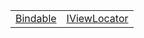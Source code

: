 |                                                               |                                                                   |
| ------------------------------------------------------------- | ----------------------------------------------------------------- |
| [Bindable](/runtime/templating/variable/bindable/bindable.md) | [IViewLocator](/runtime/templating/variable/view/iviewlocator.md) |